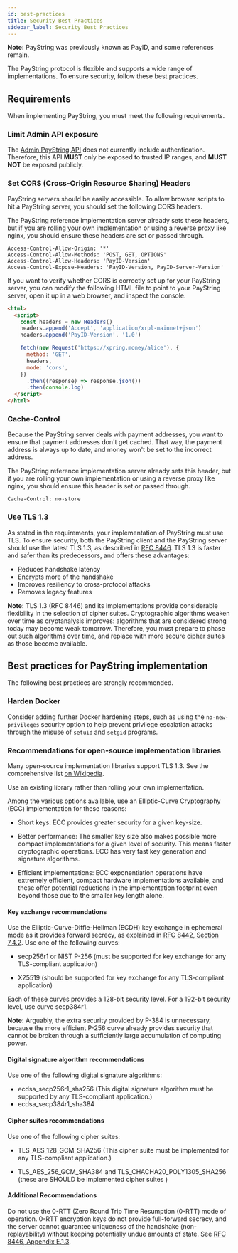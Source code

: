 ```yaml
---
id: best-practices
title: Security Best Practices
sidebar_label: Security Best Practices
---
```


**Note:** PayString was previously known as PayID, and some references remain.

The PayString protocol is flexible and supports a wide range of implementations. To ensure security, follow these best practices.

## Requirements

When implementing PayString, you must meet the following requirements.

### Limit Admin API exposure

The [Admin PayString API](https://api.paystring.org/?version=latest#7a19329b-80eb-451f-bbb8-d9656892a788) does not currently include authentication. Therefore, this API **MUST** only be exposed to trusted IP ranges, and **MUST NOT** be exposed publicly.

### Set CORS (Cross-Origin Resource Sharing) Headers

PayString servers should be easily accessible. To allow browser scripts to hit a PayString server, you should set the following CORS headers.

The PayString reference implementation server already sets these headers, but if you are rolling your own implementation or using a reverse proxy like nginx, you should ensure these headers are set or passed through.

```http
Access-Control-Allow-Origin: '*'
Access-Control-Allow-Methods: 'POST, GET, OPTIONS'
Access-Control-Allow-Headers: 'PayID-Version'
Access-Control-Expose-Headers: 'PayID-Version, PayID-Server-Version'
```

If you want to verify whether CORS is correctly set up for your PayString server, you can modify the following HTML file to point to your PayString server, open it up in a web browser, and inspect the console.

```html
<html>
  <script>
    const headers = new Headers()
    headers.append('Accept', 'application/xrpl-mainnet+json')
    headers.append('PayID-Version', '1.0')

    fetch(new Request('https://xpring.money/alice'), {
      method: 'GET',
      headers,
      mode: 'cors',
    })
      .then((response) => response.json())
      .then(console.log)
  </script>
</html>
```

### Cache-Control

Because the PayString server deals with payment addresses, you want to ensure that payment addresses don't get cached. That way, the payment address is always up to date, and money won't be set to the incorrect address.

The PayString reference implementation server already sets this header, but if you are rolling your own implementation or using a reverse proxy like nginx, you should ensure this header is set or passed through.

```http
Cache-Control: no-store
```

### Use TLS 1.3

As stated in the requirements, your implementation of PayString must use TLS. To ensure security, both the PayString client and the PayString server should use the latest TLS 1.3, as described in [RFC 8446](https://tools.ietf.org/html/rfc8446). TLS 1.3 is faster and safer than its predecessors, and offers these advantages:

- Reduces handshake latency
- Encrypts more of the handshake
- Improves resiliency to cross-protocol attacks
- Removes legacy features

**Note:** TLS 1.3 (RFC 8446) and its implementations provide considerable flexibility in the selection of cipher suites. Cryptographic algorithms weaken over time as cryptanalysis improves: algorithms that are considered strong today may become weak tomorrow. Therefore, you must prepare to phase out such algorithms over time, and replace with more secure cipher suites as those become available.

## Best practices for PayString implementation

The following best practices are strongly recommended.

### Harden Docker

Consider adding further Docker hardening steps, such as using the `no-new-privileges` security option to help prevent privilege escalation attacks through the misuse of `setuid` and `setgid` programs.

### Recommendations for open-source implementation libraries

Many open-source implementation libraries support TLS 1.3. See the comprehensive list [on Wikipedia](https://en.wikipedia.org/wiki/Comparison_of_TLS_implementations).

Use an existing library rather than rolling your own implementation.

Among the various options available, use an Elliptic-Curve Cryptography (ECC) implementation for these reasons:

- Short keys: ECC provides greater security for a given key-size.

- Better performance: The smaller key size also makes possible more compact implementations for a given level of security. This means faster cryptographic operations. ECC has very fast key generation and signature algorithms.

- Efficient implementations: ECC exponentiation operations have extremely efficient, compact hardware implementations available, and these offer potential reductions in the implementation footprint even beyond those due to the smaller key length alone.

#### Key exchange recommendations

Use the Elliptic-Curve-Diffie-Hellman (ECDH) key exchange in ephemeral mode as it provides forward secrecy, as explained in [RFC 8442, Section 7.4.2](https://tools.ietf.org/html/rfc8446#section-7.4.2). Use one of the following curves:

- secp256r1 or NIST P-256 (must be supported for key exchange for any TLS-compliant application)

- X25519 (should be supported for key exchange for any TLS-compliant application)

Each of these curves provides a 128-bit security level. For a 192-bit security level, use curve secp384r1.

**Note:** Arguably, the extra security provided by P-384 is unnecessary, because the more efficient P-256 curve already provides security that cannot be broken through a sufficiently large accumulation of computing power.

#### Digital signature algorithm recommendations

Use one of the following digital signature algorithms:

- ecdsa_secp256r1_sha256 (This digital signature algorithm must be supported by any TLS-compliant application.)
- ecdsa_secp384r1_sha384

#### Cipher suites recommendations

Use one of the following cipher suites:

- TLS_AES_128_GCM_SHA256 (This cipher suite must be implemented for any TLS-compliant application.)

- TLS_AES_256_GCM_SHA384 and TLS_CHACHA20_POLY1305_SHA256 (these are SHOULD be implemented cipher suites )

#### Additional Recommendations

Do not use the 0-RTT (Zero Round Trip Time Resumption (0-RTT) mode of operation. 0-RTT encryption keys do not provide
full-forward secrecy, and the server cannot guarantee uniqueness of the handshake (non-replayability) without keeping potentially undue amounts of state. See [RFC 8446, Appendix E.1.3](https://tools.ietf.org/html/rfc8446#appendix-E.1.3).
